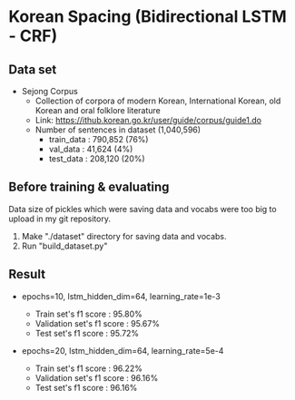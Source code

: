 # Korean Spacing (Bidirectional LSTM - CRF)

## Data set

* Sejong Corpus
    * Collection of corpora of modern Korean, International Korean, old Korean and oral folklore literature
    * Link: <https://ithub.korean.go.kr/user/guide/corpus/guide1.do>
    * Number of sentences in dataset (1,040,596)
        * train_data : 790,852 (76%)
        * val_data : 41,624 (4%)
        * test_data : 208,120 (20%)

## Before training & evaluating

Data size of pickles which were saving data and vocabs were too big to upload in my git repository. 
1. Make "./dataset" directory for saving data and vocabs.
2. Run "build_dataset.py"

## Result

* epochs=10,  lstm_hidden_dim=64,  learning_rate=1e-3
    * Train set's f1 score : 95.80%
    * Validation set's f1 score : 95.67%
    * Test set's f1 score : 95.72%

* epochs=20, lstm_hidden_dim=64, learning_rate=5e-4
    * Train set's f1 score : 96.22%
    * Validation set's f1 score : 96.16%
    * Test set's f1 score : 96.16%

